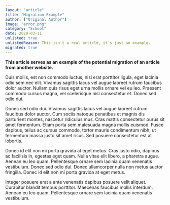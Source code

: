 ```yaml
---
layout: "article"
title: "Migration Example"
author: ["Original Author"]
image: "error.png"
category: "School"
date: 2020-03-11
unlisted: true
unlistedReason: This isn't a real article, it's just an example.
migrated: true
---
```

**This article serves as an example of the potential migration of an article from another website.**

Duis mollis, est non commodo luctus, nisi erat porttitor ligula, eget lacinia odio sem nec elit. Vivamus sagittis lacus vel augue laoreet rutrum faucibus dolor auctor. Nullam quis risus eget urna mollis ornare vel eu leo. Praesent commodo cursus magna, vel scelerisque nisl consectetur et. Donec sed odio dui.

Donec sed odio dui. Vivamus sagittis lacus vel augue laoreet rutrum faucibus dolor auctor. Cum sociis natoque penatibus et magnis dis parturient montes, nascetur ridiculus mus. Cras mattis consectetur purus sit amet fermentum. Etiam porta sem malesuada magna mollis euismod. Fusce dapibus, tellus ac cursus commodo, tortor mauris condimentum nibh, ut fermentum massa justo sit amet risus. Sed posuere consectetur est at lobortis.

Donec id elit non mi porta gravida at eget metus. Cras justo odio, dapibus ac facilisis in, egestas eget quam. Nulla vitae elit libero, a pharetra augue. Aenean eu leo quam. Pellentesque ornare sem lacinia quam venenatis vestibulum. Donec sed odio dui. Donec ullamcorper nulla non metus auctor fringilla. Donec id elit non mi porta gravida at eget metus.

Integer posuere erat a ante venenatis dapibus posuere velit aliquet. Curabitur blandit tempus porttitor. Maecenas faucibus mollis interdum. Aenean eu leo quam. Pellentesque ornare sem lacinia quam venenatis vestibulum.

